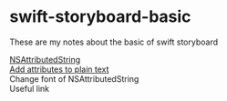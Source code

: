 # swift-storyboard-basic
These are my notes about the basic of swift storyboard

[NSAttributedString](NSAttributedString/)   
  [Add attributes to plain text](NSAttributedString/add_Attributes.md)      
  Change font of NSAttributedString    
  Useful link     
